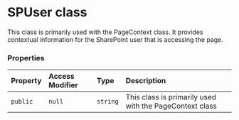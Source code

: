 # SPUser class





This class is primarily used with the PageContext class. It provides contextual information 
for the SharePoint user that is accessing the page. 




### Properties

| Property	   | Access Modifier | Type	| Description|
|:-------------|:----|:-------|:-----------|
|`public`     | `null` | `string` | This class is primarily used with the PageContext class |






